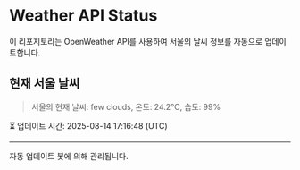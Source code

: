 
# Weather API Status

이 리포지토리는 OpenWeather API를 사용하여 서울의 날씨 정보를 자동으로 업데이트합니다.

## 현재 서울 날씨
> 서울의 현재 날씨: few clouds, 온도: 24.2°C, 습도: 99%

⏳ 업데이트 시간: 2025-08-14 17:16:48 (UTC)

---
자동 업데이트 봇에 의해 관리됩니다.
